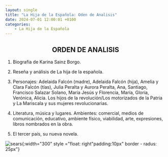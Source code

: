 ```yaml
---
layout: single
title: "La Hija de la Española: Oden de Analisis"
date: 2024-07-01 12:00:01 +0100
categories: 
    - La Hija de la Española
---
```

<CENTER><h2>ORDEN DE ANALISIS</h2></CENTER>



1.	Biografía  de  Karina Sainz Borgo.


2.	Reseña  y  análisis de La hija de la española.


3.	Personajes:  Adelaida Falcón (madre),  Adelaida Falcón (hija),    Amelia y Clara 
Falcón (tías),  Julia Peralta y Aurora Peralta, Ana,  Santiago, Francisco Salazar 
Solano,  María Jesús y Florencia, María, Gloria,  Verónica,  Alicia.     Los hijos de la 
revolución/Los motorizados de la Patria y  La Mariscala y sus mujeres revolucionarias.


4.	Literatura, música  y lugares. Ambientes:  comercial, medios de comunicación, 
educativo, ambiente físico, viabilidad, arte,  expresiones,  libros nombrados  en la 
obra.
 
 
5.	El tercer país, su nueva novela.


![sears](</assets/img/portada hija de la española.jpeg>){:width="300" style ="float: right"padding:10px" border - radus: 25px"}



 

 






 




